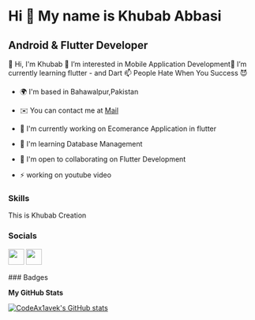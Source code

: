 

Hi 👋 My name is Khubab Abbasi
=====================

Android & Flutter Developer
------------------------------------

👋 Hi, I'm Khubab 👀 I’m interested in Mobile Application Development🌱 I’m currently learning flutter - and Dart 📫 People Hate When You Success 😈 

* 🌍  I'm based in Bahawalpur,Pakistan
 
* ✉️  You can contact me at [Mail](xskhubab@gmail.com)
* 🚀  I'm currently working on Ecomerance Application in flutter
* 🧠  I'm learning Database Management
* 🤝  I'm open to collaborating on Flutter Development
* ⚡  working on youtube video

### Skills

This is Khubab Creation







 
### Socials

<p align="left"> <a href="https://www.github.com/khubabcreation" target="_blank" rel="noreferrer"><img src="https://raw.githubusercontent.com/danielcranney/readme-generator/main/public/icons/socials/github.svg" width="32" height="32" /></a> <a href="http://www.instagram.com/xskhubab" target="_blank" rel="noreferrer"><img src="https://raw.githubusercontent.com/danielcranney/readme-generator/main/public/icons/socials/instagram.svg" width="32" height="32" /></a> <a  src="https://raw.githubusercontent.com/danielcranney/readme-generator/main/public/icons/socials/youtube.svg" width="32" height="32" /></a></p>
### Badges

<b>My GitHub Stats</b>

<a href="http://www.github.com/khubabcreation"><img src="https://github-readme-stats.vercel.app/api?username=khubabcreation&show_icons=true&hide=&count_private=true&title_color=0891b2&text_color=ffffff&icon_color=0891b2&bg_color=1c1917&hide_border=true&show_icons=true" alt="CodeAx1avek's GitHub stats" /></a>

              
